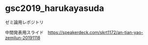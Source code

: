 # gsc2019_harukayasuda
ゼミ論用レポジトリ


中間発表用スライド　https://speakerdeck.com/skrt1172/an-tian-yao-zemilun-20191118
